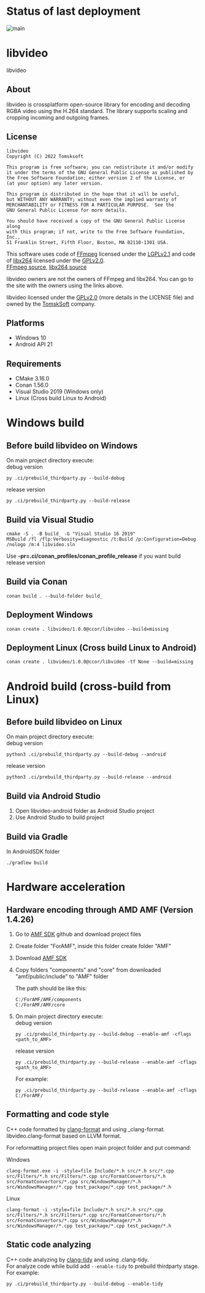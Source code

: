 # Status of last deployment
![main](https://github.com/tomsksoft/libvideo/actions/workflows/release.yml/badge.svg)

# libvideo
libvideo

## About
libvideo is crossplatform open-source library for encoding and decoding RGBA video using the H.264 standard.
The library supports scaling and cropping incoming and outgoing frames.

## License
```
libvideo
Copyright (C) 2022 Tomsksoft

This program is free software; you can redistribute it and/or modify
it under the terms of the GNU General Public License as published by
the Free Software Foundation; either version 2 of the License, or
(at your option) any later version.

This program is distributed in the hope that it will be useful,
but WITHOUT ANY WARRANTY; without even the implied warranty of
MERCHANTABILITY or FITNESS FOR A PARTICULAR PURPOSE.  See the
GNU General Public License for more details.

You should have received a copy of the GNU General Public License along
with this program; if not, write to the Free Software Foundation, Inc.,
51 Franklin Street, Fifth Floor, Boston, MA 02110-1301 USA.
```

This software uses code of [FFmpeg](http://ffmpeg.org) licensed under the [LGPLv2.1](http://www.gnu.org/licenses/old-licenses/lgpl-2.1.html)
and code of [libx264](https://www.videolan.org/developers/x264.html) licensed under the [GPLv2.0](https://www.gnu.org/licenses/old-licenses/gpl-2.0.html). <br>
[FFmpeg source](https://github.com/FFmpeg/FFmpeg), [libx264 source](https://code.videolan.org/videolan/x264)

libvideo owners are not the owners of FFmpeg and libx264. You can go to the site with the owners using the links above.

libvideo licensed under the [GPLv2.0](https://www.gnu.org/licenses/old-licenses/gpl-2.0.html) (more details in the LICENSE file)
and owned by the [TomskSoft](https://tomsksoft.com/) company.

## Platforms
- Windows 10
- Android API 21

## Requirements
- CMake 3.16.0
- Conan 1.56.0
- Visual Studio 2019 (Windows only)
- Linux (Cross build Linux to Android)

# Windows build

## Before build libvideo on Windows
On main project directory execute:<br>
debug version
```
py .ci/prebuild_thirdparty.py --build-debug
```
release version
```
py .ci/prebuild_thirdparty.py --build-release
```

## Build via Visual Studio
```
cmake -S . -B build_ -G "Visual Studio 16 2019"
MSBuild /fl /flp:Verbosity=diagnostic /t:Build /p:Configuration=Debug /nologo /m:4 libvideo.sln
```
Use **-pr=.ci/conan_profiles/conan_profile_release** if you want build release version

## Build via Conan
```
conan build . --build-folder build_
```

## Deployment Windows
```
conan create . libvideo/1.0.0@ccor/libvideo --build=missing
```

## Deployment Linux (Cross build Linux to Android)
```
conan create . libvideo/1.0.0@ccor/libvideo -tf None --build=missing
```

# Android build (cross-build from Linux)

## Before build libvideo on Linux
On main project directory execute:<br>
debug version
```
python3 .ci/prebuild_thirdparty.py --build-debug --android
```
release version
```
python3 .ci/prebuild_thirdparty.py --build-release --android
```

## Build via Android Studio
1) Open libvideo-android folder as Android Studio project
2) Use Android Studio to build project

## Build via Gradle
In AndroidSDK folder
```
./gradlew build
```

# Hardware acceleration

## Hardware encoding through AMD AMF (Version 1.4.26)

1) Go to [AMF SDK](https://github.com/GPUOpen-LibrariesAndSDKs/AMF) github and download project files

2) Create folder "ForAMF", inside this folder create folder "AMF"

3) Download [AMF SDK](https://github.com/GPUOpen-LibrariesAndSDKs/AMF)

4) Copy folders "components" and "core" from downloaded "amf/public/include" to "AMF" folder

    The path should be like this:
    ```
    C:/ForAMF/AMF/components
    C:/ForAMF/AMF/core
    ```
5) On main project directory execute:<br>
    debug version
    ```
    py .ci/prebuild_thirdparty.py --build-debug --enable-amf -cflags <path_to_AMF>
    ```
    release version
    ```
    py .ci/prebuild_thirdparty.py --build-release --enable-amf -cflags <path_to_AMF>
    ```

    For example:
    ```
    py .ci/prebuild_thirdparty.py --build-release --enable-amf -cflags C:/ForAMF/
    ```

## Formatting and code style
C++ code formatted by [clang-format](https://clang.llvm.org/docs/ClangFormat.html) and using _clang-format. <br>
libvideo.clang-format based on LLVM format. <br>

For reformatting project files open main project folder and put command: <br>

Windows
```
clang-format.exe -i -style=file Include/*.h src/*.h src/*.cpp src/Filters/*.h src/Filters/*.cpp src/FormatConvertors/*.h src/FormatConvertors/*.cpp src/WindowsManager/*.h src/WindowsManager/*.cpp test_package/*.cpp test_package/*.h
```
Linux
```
clang-format -i -style=file Include/*.h src/*.h src/*.cpp src/Filters/*.h src/Filters/*.cpp src/FormatConvertors/*.h src/FormatConvertors/*.cpp src/WindowsManager/*.h src/WindowsManager/*.cpp test_package/*.cpp test_package/*.h
```

## Static code analyzing
C++ code analyzing by [clang-tidy](https://clang.llvm.org/extra/clang-tidy/) and using .clang-tidy. <br>
For analyze code while build add `--enable-tidy` to prebuild thirdparty stage. <br>
For example: <br>
```
py .ci/prebuild_thirdparty.py --build-debug --enable-tidy
```
